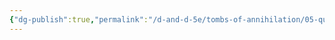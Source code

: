 ```yaml
---
{"dg-publish":true,"permalink":"/d-and-d-5e/tombs-of-annihilation/05-quests-and-leads/the-wizard-and-the-guardian/the-wizard-and-the-guardian/","hide":true,"noteIcon":"","created":"2025-08-06T13:15:46.091-05:00","updated":"2025-08-06T13:16:18.391-05:00"}
---
```


